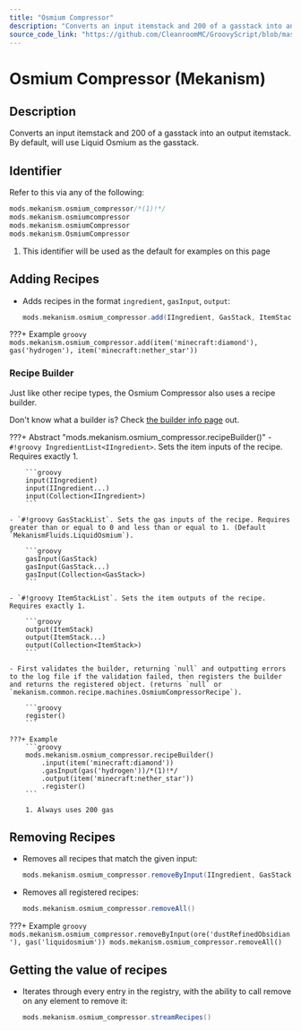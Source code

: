 ```yaml
---
title: "Osmium Compressor"
description: "Converts an input itemstack and 200 of a gasstack into an output itemstack. By default, will use Liquid Osmium as the gasstack."
source_code_link: "https://github.com/CleanroomMC/GroovyScript/blob/master/src/main/java/com/cleanroommc/groovyscript/compat/mods/mekanism/OsmiumCompressor.java"
---
```


# Osmium Compressor (Mekanism)

## Description

Converts an input itemstack and 200 of a gasstack into an output itemstack. By default, will use Liquid Osmium as the gasstack.

## Identifier

Refer to this via any of the following:

```groovy hl_lines="1"
mods.mekanism.osmium_compressor/*(1)!*/
mods.mekanism.osmiumcompressor
mods.mekanism.osmiumCompressor
mods.mekanism.OsmiumCompressor
```

1. This identifier will be used as the default for examples on this page

## Adding Recipes

- Adds recipes in the format `ingredient`, `gasInput`, `output`:

    ```groovy
    mods.mekanism.osmium_compressor.add(IIngredient, GasStack, ItemStack)
    ```

???+ Example
    ```groovy
    mods.mekanism.osmium_compressor.add(item('minecraft:diamond'), gas('hydrogen'), item('minecraft:nether_star'))
    ```

### Recipe Builder

Just like other recipe types, the Osmium Compressor also uses a recipe builder.

Don't know what a builder is? Check [the builder info page](../../../groovy/builder.md) out.

???+ Abstract "mods.mekanism.osmium_compressor.recipeBuilder()"
    - `#!groovy IngredientList<IIngredient>`. Sets the item inputs of the recipe. Requires exactly 1.

        ```groovy
        input(IIngredient)
        input(IIngredient...)
        input(Collection<IIngredient>)
        ```

    - `#!groovy GasStackList`. Sets the gas inputs of the recipe. Requires greater than or equal to 0 and less than or equal to 1. (Default `MekanismFluids.LiquidOsmium`).

        ```groovy
        gasInput(GasStack)
        gasInput(GasStack...)
        gasInput(Collection<GasStack>)
        ```

    - `#!groovy ItemStackList`. Sets the item outputs of the recipe. Requires exactly 1.

        ```groovy
        output(ItemStack)
        output(ItemStack...)
        output(Collection<ItemStack>)
        ```

    - First validates the builder, returning `null` and outputting errors to the log file if the validation failed, then registers the builder and returns the registered object. (returns `null` or `mekanism.common.recipe.machines.OsmiumCompressorRecipe`).

        ```groovy
        register()
        ```

    ???+ Example
        ```groovy
        mods.mekanism.osmium_compressor.recipeBuilder()
            .input(item('minecraft:diamond'))
            .gasInput(gas('hydrogen'))/*(1)!*/
            .output(item('minecraft:nether_star'))
            .register()
        ```

        1. Always uses 200 gas



## Removing Recipes

- Removes all recipes that match the given input:

    ```groovy
    mods.mekanism.osmium_compressor.removeByInput(IIngredient, GasStack)
    ```

- Removes all registered recipes:

    ```groovy
    mods.mekanism.osmium_compressor.removeAll()
    ```

???+ Example
    ```groovy
    mods.mekanism.osmium_compressor.removeByInput(ore('dustRefinedObsidian'), gas('liquidosmium'))
    mods.mekanism.osmium_compressor.removeAll()
    ```

## Getting the value of recipes

- Iterates through every entry in the registry, with the ability to call remove on any element to remove it:

    ```groovy
    mods.mekanism.osmium_compressor.streamRecipes()
    ```
